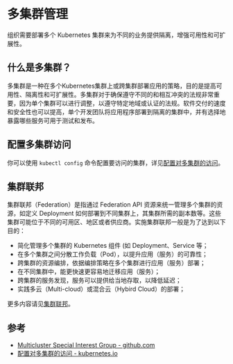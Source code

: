# 多集群管理

组织需要部署多个 Kubernetes 集群来为不同的业务提供隔离，增强可用性和可扩展性。

## 什么是多集群？

多集群是一种在多个Kubernetes集群上或跨集群部署应用的策略，目的是提高可用性、隔离性和可扩展性。多集群对于确保遵守不同的和相互冲突的法规非常重要，因为单个集群可以进行调整，以遵守特定地域或认证的法规。软件交付的速度和安全性也可以提高，单个开发团队将应用程序部署到隔离的集群中，并有选择地暴露哪些服务可用于测试和发布。

## 配置多集群访问

你可以使用 `kubectl config` 命令配置要访问的集群，详见[配置对多集群的访问](https://kubernetes.io/zh/docs/tasks/access-application-cluster/configure-access-multiple-clusters/)。

## 集群联邦

集群联邦（Federation）是指通过 Federation API 资源来统一管理多个集群的资源，如定义 Deployment 如何部署到不同集群上，其集群所需的副本数等。这些集群可能位于不同的可用区、地区或者供应商。实施集群联邦一般是为了达到以下目的：

- 简化管理多个集群的 Kubernetes 组件 (如 Deployment、Service 等；
- 在多个集群之间分散工作负载（Pod），以提升应用（服务）的可靠性；
- 跨集群的资源编排，依据编排策略在多个集群进行应用（服务）部署；
- 在不同集群中，能更快速更容易地迁移应用（服务）；
- 跨集群的服务发现，服务可以提供给当地存取，以降低延迟；
- 实践多云（Multi-cloud）或混合云（Hybird Cloud）的部署；

更多内容请见[集群联邦](../practice/federation.md)。

## 参考

- [Multicluster Special Interest Group - github.com](https://github.com/kubernetes/community/blob/master/sig-multicluster/README.md)
- [配置对多集群的访问 - kubernetes.io](https://kubernetes.io/zh/docs/tasks/access-application-cluster/configure-access-multiple-clusters/)

